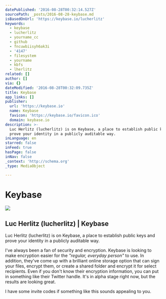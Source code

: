 ```yaml
---
datePublished: '2016-08-28T00:32:14.527Z'
sourcePath: _posts/2016-08-28-keybase.md
isBasedOnUrl: 'https://keybase.io/lucherlitz'
keywords:
  - keybase
  - lucherlitz
  - yourname_cc
  - github
  - fncuwbiisyh6ak3i
  - '4147'
  - filesystem
  - yourname
  - kbfs
  - lherlitz
related: []
author: []
via: {}
dateModified: '2016-08-28T00:32:09.735Z'
title: Keybase
app_links: []
publisher:
  url: 'https://keybase.io'
  name: Keybase
  favicon: 'https://keybase.io/favicon.ico'
  domain: keybase.io
description: >-
  Luc Herlitz (lucherlitz) is on Keybase, a place to establish public keys and
  prove your identity in a publicly auditable way.
inLanguage: en
starred: false
inFeed: true
hasPage: false
inNav: false
_context: 'http://schema.org'
_type: MediaObject

---
```

# Keybase

<article style=""><img src="https://s3-us-west-2.amazonaws.com/the-grid-img/p/4e1be2b03b11868fccea0bf7b19a84a3477822ee.jpg" /><h1>Luc Herlitz (lucherlitz) | Keybase</h1><p>Luc Herlitz (lucherlitz) is on Keybase, a place to establish public keys and prove your identity in a publicly auditable way.</p></article>

I've always been a fan of security and encryption. Keybase is looking to make encryption easier for the _"regular, everyday person"_ to use. In addition, they've come up with a brilliant online storage option that can sign your files, encrypt them, or create a shared folder and encrypt it for select recipients. Even if you don't know their encryption information, you can put in something like their Twitter handle. It's in alpha stage right now, but the results are looking great.

I have some invite codes if something like this sounds appealing to you.